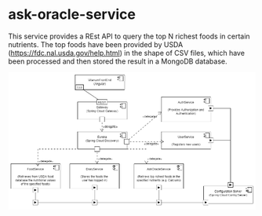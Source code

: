 # ask-oracle-service

This service provides a REst API to query the top N richest foods in certain nutrients. The top foods have been provided by USDA (https://fdc.nal.usda.gov/help.html) in the shape of CSV files, which have been processed and then stored the result in a MongoDB database.

![alt text](https://github.com/cdinescu/ask-oracle-service/blob/master/vitanum_architecture.png)
